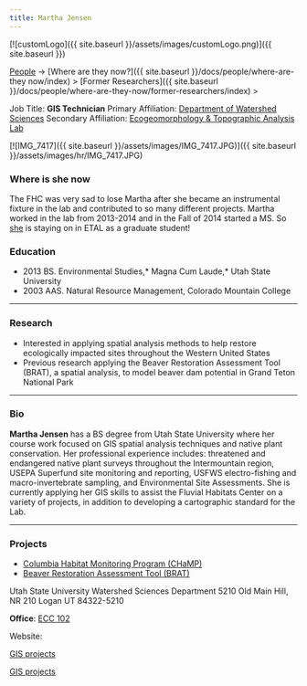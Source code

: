```yaml
---
title: Martha Jensen
---
```


[![customLogo]({{ site.baseurl }}/assets/images/customLogo.png)]({{ site.baseurl }})

[People]({{site.baseurl}}/docs/people/index) -> [Where are they now?]({{ site.baseurl }}/docs/people/where-are-they now/index) > [Former Researchers]({{ site.baseurl }}/docs/people/where-are-they-now/former-researchers/index) >

Job Title: **GIS Technician**
Primary Affiliation: [Department of Watershed Sciences](http://www.cnr.usu.edu/wats)
Secondary Affiliation: [Ecogeomorphology & Topographic Analysis Lab](http://etal.joewheaton.org/a/joewheaton.org/et-al/)



[![IMG_7417]({{ site.baseurl }}/assets/images/IMG_7417.JPG)]({{ site.baseurl }}/assets/images/hr/IMG_7417.JPG)

### Where is she now

The FHC was very sad to lose Martha after she became an instrumental fixture in the lab and contributed to so many different projects.  Martha worked in the lab from 2013-2014 and in the Fall of 2014 started a MS. So [she](http://etal.joewheaton.org/people/students/martha-jensen) is staying on in ETAL as a graduate student!

### Education

- 2013 BS. Environmental Studies,* Magna Cum Laude,* Utah State University
- 2003 AAS. Natural Resource Management, Colorado Mountain College

------

### Research

- Interested in applying spatial analysis methods to help restore ecologically impacted sites throughout the Western United States
- Previous research applying the Beaver Restoration Assessment Tool (BRAT), a spatial analysis, to model beaver dam potential in Grand Teton National Park

------

### Bio

**Martha Jensen** has a BS degree from Utah State University where her course work focused on GIS spatial analysis techniques and native plant conservation.   Her professional experience includes: threatened and endangered native plant surveys throughout the Intermountain region,  USEPA Superfund site monitoring and reporting, USFWS electro-fishing and macro-invertebrate sampling, and Environmental Site Assessments.   She is currently applying her GIS skills to assist the Fluvial Habitats Center on a variety of projects, in addition to developing a cartographic standard for the Lab.

------

### Projects

- [Columbia Habitat Monitoring Program (CHaMP)](https://www.champmonitoring.org/)
- [Beaver Restoration Assessment Tool (BRAT)](http://brat.joewheaton.org/)

Utah State University
Watershed Sciences Department
5210 Old Main Hill, NR 210
Logan UT 84322-5210

**Office**: [ ECC 102](http://www.usu.edu/map/index.cfm?id=19)

Website:

[GIS projects](https://sites.google.com/site/gismarthajensen/)

[GIS projects](https://sites.google.com/site/marthajensengis/)

